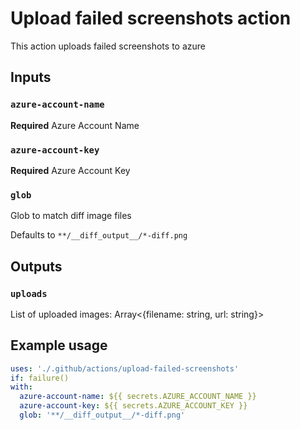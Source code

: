 # Upload failed screenshots action

This action uploads failed screenshots to azure

## Inputs

### `azure-account-name`

**Required** Azure Account Name

### `azure-account-key`

**Required** Azure Account Key

### `glob`

Glob to match diff image files

Defaults to `**/__diff_output__/*-diff.png`

## Outputs

### `uploads`

List of uploaded images: Array<{filename: string, url: string}>

## Example usage

```yaml
uses: './.github/actions/upload-failed-screenshots'
if: failure()
with:
  azure-account-name: ${{ secrets.AZURE_ACCOUNT_NAME }}
  azure-account-key: ${{ secrets.AZURE_ACCOUNT_KEY }}
  glob: '**/__diff_output__/*-diff.png'
```
